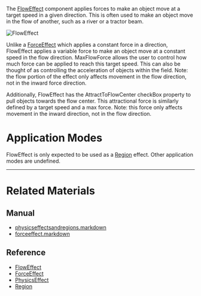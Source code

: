 The [FlowEffect](https://github.com/zeroengineteam/ZeroDocs/blob/master/code_reference/class_reference/floweffect.markdown) component applies forces to make an object move at a target speed in a given direction. This is often used to make an object move in the flow of another, such as a river or a tractor beam.



![FlowEffect](https://media.githubusercontent.com/media/zeroengineteam/ZeroFiles/master/doc_files/46701.png)


Unlike a [ForceEffect](https://github.com/zeroengineteam/ZeroDocs/blob/master/zero_editor_documentation/zeromanual/physics/physicseffectsandregions/forceeffect.markdown) which applies a constant force in a direction, FlowEffect applies a variable force to make an object move at a constant speed in the flow direction. MaxFlowForce  allows the user to control how much force can be applied to reach this target speed. This can also be thought of as controlling the acceleration of objects within the field. Note: the flow portion of the effect only affects movement in the flow direction, not in the inward force direction.

Additionally, FlowEffect has the AttractToFlowCenter checkBox property to pull objects towards the flow center. This attractional force is similarly defined by a target speed and a max force. Note: this force only affects movement in the inward direction, not in the flow direction.

 #  Application Modes
FlowEffect is only expected to be used as a [Region](https://github.com/zeroengineteam/ZeroDocs/blob/master/code_reference/class_reference/region.markdown) effect. Other application modes are undefined.

---
 #  Related Materials
 ##  Manual
- [physicseffectsandregions.markdown](https://github.com/zeroengineteam/ZeroDocs/blob/master/zero_editor_documentation/zeromanual/physics/physicseffectsandregions.markdown)
- [forceeffect.markdown](https://github.com/zeroengineteam/ZeroDocs/blob/master/zero_editor_documentation/zeromanual/physics/physicseffectsandregions/forceeffect.markdown)

 ##  Reference
- [FlowEffect](https://github.com/zeroengineteam/ZeroDocs/blob/master/code_reference/class_reference/floweffect.markdown)
- [ForceEffect](https://github.com/zeroengineteam/ZeroDocs/blob/master/code_reference/class_reference/forceeffect.markdown)
- [PhysicsEffect](https://github.com/zeroengineteam/ZeroDocs/blob/master/code_reference/class_reference/physicseffect.markdown)
- [Region](https://github.com/zeroengineteam/ZeroDocs/blob/master/code_reference/class_reference/region.markdown)
 

 